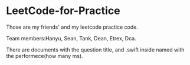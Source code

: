 # LeetCode-for-Practice
Those are my friends' and  my leetcode practice code.

Team members:Hanyu, Sean, Tank, Dean, Etrex, Dca.

There are documents with the question title, and .swift inside named with the performece(how many ms).
